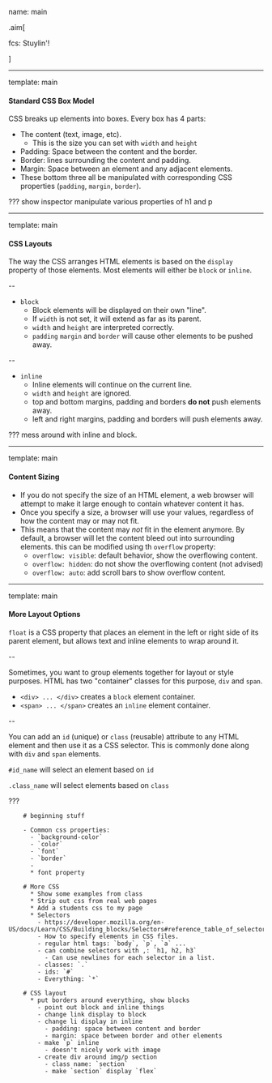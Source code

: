 name: main

.aim[<div>
  fcs: Stuylin'!
  </div>]

---
template: main

#### Standard CSS Box Model
CSS breaks up elements into boxes. Every box has 4 parts:
- The content (text, image, etc).
  - This is the size you can set with `width` and `height`
- Padding: Space between the content and the border.
- Border: lines surrounding the content and padding.
- Margin: Space between an element and any adjacent elements.
- These bottom three all be manipulated with corresponding CSS properties (`padding`, `margin`, `border`).

???
show inspector
manipulate various properties of h1 and p

---
template: main

#### CSS Layouts
The way the CSS arranges HTML elements is based on the `display` property of those elements. Most elements will either be `block` or `inline`.

--
- `block`
  - Block elements will be displayed on their own "line".
  - If `width` is not set, it will extend as far as its parent.
  - `width` and `height` are interpreted correctly.
  - `padding` `margin` and `border` will cause other elements to be pushed away.

--
- `inline`
  - Inline elements will continue on the current line.
  - `width` and `height` are ignored.
  - top and bottom margins, padding and borders __do not__ push elements away.
  - left and right margins, padding and borders will push elements away.

???
mess around with inline and block.

---
template: main

#### Content Sizing
- If you do not specify the size of an HTML element, a web browser will attempt to make it large enough to contain whatever content it has.
- Once you specify a size, a browser will use your values, regardless of how the content may or may not fit.
- This means that the content may _not_ fit in the element anymore. By default, a browser will let the content bleed out into surrounding elements. this can be modified using th `overflow` property:
  - `overflow: visible`: default behavior, show the overflowing content.
  - `overflow: hidden`: do not show the overflowing content (not advised)
  - `overflow: auto`: add scroll bars to show overflow content.



---
template: main

#### More Layout Options
`float` is a CSS property that places an element in the left or right side of its parent element, but allows text and inline elements to wrap around it.

--

Sometimes, you want to group elements together for layout or style purposes. HTML has two "container" classes for this purpose, `div` and `span`.

- `<div> ... </div>` creates a `block` element container.
- `<span> ... </span>` creates an `inline` element container.

--

You can add an `id` (unique) or `class` (reusable) attribute to any HTML element and then use it as a CSS selector. This is commonly done along with `div` and `span` elements.

`#id_name` will select an element based on `id`

`.class_name` will select elements based on `class`


???

        # beginning stuff

        - Common css properties:
          - `background-color`
          - `color`
          - `font`
          - `border`
          -
          * font property

        # More CSS
          * Show some examples from class
          * Strip out css from real web pages
          * Add a students css to my page
          * Selectors
            - https://developer.mozilla.org/en-US/docs/Learn/CSS/Building_blocks/Selectors#reference_table_of_selectors
            - How to specify elements in CSS files.
            - regular html tags: `body`, `p`, `a` ...
            - can combine selectors with ,: `h1, h2, h3`
              - Can use newlines for each selector in a list.
            - classes: `.`
            - ids: `#`
            - Everything: `*`

        # CSS layout
          * put borders around everything, show blocks
            - point out block and inline things
            - change link display to block
            - change li display in inline
              - padding: space between content and border
              - margin: space between border and other elements
            - make `p` inline
              - doesn't nicely work with image
            - create div around img/p section
              - class name: `section`
              - make `section` display `flex`
